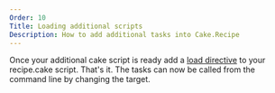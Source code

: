 ```yaml
---
Order: 10
Title: Loading additional scripts
Description: How to add additional tasks into Cake.Recipe
---
```


Once your additional cake script is ready add a [load directive](https://www.cakebuild.net/docs/fundamentals/preprocessor-directives) to your recipe.cake script. That's it. The tasks can now be called from the command line by changing the target.